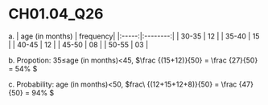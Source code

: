 # CH01.04_Q26 #

a. 
|  age (in months)  | frequency|
|:-----:|:--------:|
| 30-35 |    12    |
| 35-40 |    15    |
| 40-45 |    12    |
| 45-50 |    08    |
| 50-55 |    03    |

b. Propotion: 35≤age (in months)<45, $\frac {(15+12)}{50} = \frac {27}{50} = 54% $

c. Probability: age (in months)<50, $frac\ {(12+15+12+8)}{50} = \frac {47}{50} = 94% $

